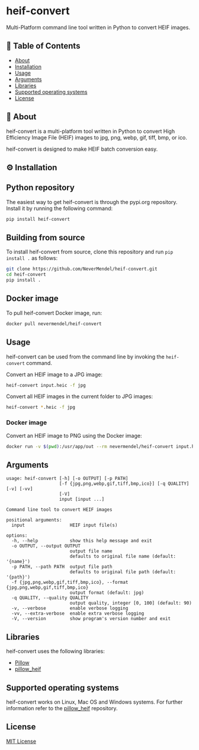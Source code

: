 # heif-convert

Multi-Platform command line tool written in Python to convert HEIF images.

## 📝 Table of Contents

- [About](#about)
- [Installation](#installation)
- [Usage](#usage)
- [Arguments](#arguments)
- [Libraries](#libraries)
- [Supported operating systems](#supported-operating-systems)
- [License](#license)

## 📕 About <a name="about"></a>

heif-convert is a multi-platform tool written in Python to convert High Efficiency Image File (HEIF) images to jpg, png, webp, gif, tiff, bmp, or ico.

heif-convert is designed to make HEIF batch conversion easy.

## ⚙️ Installation <a name="installation"></a>

## Python repository

The easiest way to get heif-convert is through the pypi.org repository. Install it by running the following command:

```bash
pip install heif-convert
```

## Building from source

To install heif-convert from source, clone this repository and run `pip install .` as follows:

```bash
git clone https://github.com/NeverMendel/heif-convert.git
cd heif-convert
pip install .
```

## Docker image

To pull heif-convert Docker image, run:

```bash
docker pull nevermendel/heif-convert
```

## Usage

heif-convert can be used from the command line by invoking the `heif-convert` command.

Convert an HEIF image to a JPG image:

```bash
heif-convert input.heic -f jpg
```

Convert all HEIF images in the current folder to JPG images:

```bash
heif-convert *.heic -f jpg
```

### Docker image

Convert an HEIF image to PNG using the Docker image:

```bash
docker run -v $(pwd):/usr/app/out --rm nevermendel/heif-convert input.heic -f jpg
```

## Arguments

```
usage: heif-convert [-h] [-o OUTPUT] [-p PATH]
                    [-f {jpg,png,webp,gif,tiff,bmp,ico}] [-q QUALITY] [-v] [-vv]
                    [-V]
                    input [input ...]

Command line tool to convert HEIF images

positional arguments:
  input                 HEIF input file(s)

options:
  -h, --help            show this help message and exit
  -o OUTPUT, --output OUTPUT
                        output file name
                        defaults to original file name (default: '{name}')
  -p PATH, --path PATH  output file path
                        defaults to original file path (default: '{path}')
  -f {jpg,png,webp,gif,tiff,bmp,ico}, --format {jpg,png,webp,gif,tiff,bmp,ico}
                        output format (default: jpg)
  -q QUALITY, --quality QUALITY
                        output quality, integer [0, 100] (default: 90)
  -v, --verbose         enable verbose logging
  -vv, --extra-verbose  enable extra verbose logging
  -V, --version         show program's version number and exit
```

## Libraries

heif-convert uses the following libraries:

- [Pillow](https://github.com/python-pillow/Pillow)
- [pillow_heif](https://github.com/bigcat88/pillow_heif)

## Supported operating systems

heif-convert works on Linux, Mac OS and Windows systems. For further information refer to the [pillow_heif](https://github.com/bigcat88/pillow_heif) repository.

## License

[MIT License](LICENSE)